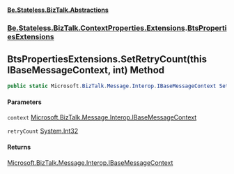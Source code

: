 #### [Be.Stateless.BizTalk.Abstractions](README.md 'README')
### [Be.Stateless.BizTalk.ContextProperties.Extensions](Be.Stateless.BizTalk.ContextProperties.Extensions.md 'Be.Stateless.BizTalk.ContextProperties.Extensions').[BtsPropertiesExtensions](BtsPropertiesExtensions.md 'Be.Stateless.BizTalk.ContextProperties.Extensions.BtsPropertiesExtensions')

## BtsPropertiesExtensions.SetRetryCount(this IBaseMessageContext, int) Method

```csharp
public static Microsoft.BizTalk.Message.Interop.IBaseMessageContext SetRetryCount(this Microsoft.BizTalk.Message.Interop.IBaseMessageContext context, int retryCount);
```
#### Parameters

<a name='Be.Stateless.BizTalk.ContextProperties.Extensions.BtsPropertiesExtensions.SetRetryCount(thisMicrosoft.BizTalk.Message.Interop.IBaseMessageContext,int).context'></a>

`context` [Microsoft.BizTalk.Message.Interop.IBaseMessageContext](https://docs.microsoft.com/en-us/dotnet/api/Microsoft.BizTalk.Message.Interop.IBaseMessageContext 'Microsoft.BizTalk.Message.Interop.IBaseMessageContext')

<a name='Be.Stateless.BizTalk.ContextProperties.Extensions.BtsPropertiesExtensions.SetRetryCount(thisMicrosoft.BizTalk.Message.Interop.IBaseMessageContext,int).retryCount'></a>

`retryCount` [System.Int32](https://docs.microsoft.com/en-us/dotnet/api/System.Int32 'System.Int32')

#### Returns
[Microsoft.BizTalk.Message.Interop.IBaseMessageContext](https://docs.microsoft.com/en-us/dotnet/api/Microsoft.BizTalk.Message.Interop.IBaseMessageContext 'Microsoft.BizTalk.Message.Interop.IBaseMessageContext')
